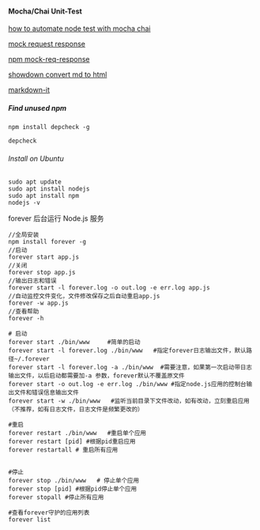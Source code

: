 #### Mocha/Chai Unit-Test

[how to automate node test with mocha chai](https://buddy.works/guides/how-automate-nodejs-unit-tests-with-mocha-chai)

[mock request response](https://itnext.io/mocking-expressjs-request-and-response-objects-63405e9c58ff) 

[npm mock-req-response](https://www.npmjs.com/package/mock-req-res)



[showdown convert md to html](https://github.com/showdownjs/showdown)

[markdown-it](https://github.com/markdown-it/markdown-it)

##### Find unused npm

`npm install depcheck -g`

`depcheck`



###### Install on Ubuntu

```shell
sudo apt update
sudo apt install nodejs
sudo apt install npm
nodejs -v
```

forever 后台运行 Node.js 服务

```shell
//全局安装
npm install forever -g 
//启动       
forever start app.js 
//关闭         
forever stop app.js           
//输出日志和错误
forever start -l forever.log -o out.log -e err.log app.js
//自动监控文件变化，文件修改保存之后自动重启app.js      
forever -w app.js  
//查看帮助           
forever -h  

# 启动
forever start ./bin/www     #简单的启动
forever start -l forever.log ./bin/www   #指定forever日志输出文件，默认路径~/.forever
forever start -l forever.log -a ./bin/www  #需要注意，如果第一次启动带日志输出文件，以后启动都需要加-a 参数，forever默认不覆盖原文件
forever start -o out.log -e err.log ./bin/www #指定node.js应用的控制台输出文件和错误信息输出文件
forever start -w ./bin/www   #监听当前目录下文件改动，如有改动，立刻重启应用（不推荐，如有日志文件，日志文件是频繁更改的）
 
#重启
forever restart ./bin/www   #重启单个应用
forever restart [pid] #根据pid重启应用
forever restartall # 重启所有应用
 
 
#停止
forever stop ./bin/www   # 停止单个应用
forever stop [pid] #根据pid停止单个应用
forever stopall #停止所有应用
 
#查看forever守护的应用列表
forever list
```

